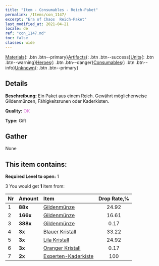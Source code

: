 ```yaml
---
title: "Item - Consumables - Reich-Paket"
permalink: /Items/con_1147/
excerpt: "Era of Chaos  Reich-Paket"
last_modified_at: 2021-04-21
locale: de
ref: "con_1147.md"
toc: false
classes: wide
---
```

 [Materials](/de/Items/){: .btn .btn--primary}[Artifacts](/de/Items/Artifacts/){: .btn .btn--success}[Units](/de/Items/Units/){: .btn .btn--warning}[Heroes](/de/Items/Heroes/){: .btn .btn--danger}[Consumables](/de/Items/Consumables/){: .btn .btn--info}[Unknown](/de/Items/Unknown/){: .btn .btn--primary}

## Details
 **Beschreibung:** Ein Paket aus einem Reich. Gewährt möglicherweise Gildenmünzen, Fähigkeitsrunen oder Kaderkisten.

 **Quality:** <span style="color: #DA70D6">OK</span>

 **Type:** Gift

## Gather

  None

## This item contains:

 **Required Level to open:** 1

 3 You would get **1** item  from:

  | Nr | Amount |     Item    | Drop Rate,% |
  |:---|:-------|:------------|:---------:|
  | 1 |  **88x** | [Gildenmünze](/de/Items/con_896/) | 24.92 | 
  | 2 |  **166x** | [Gildenmünze](/de/Items/con_896/) | 16.61 | 
  | 3 |  **388x** | [Gildenmünze](/de/Items/con_896/) | 0.17 | 
  | 4 |  **3x** | [Blauer Kristall](/de/Items/con_716/) | 33.22 | 
  | 5 |  **3x** | [Lila Kristall](/de/Items/con_720/) | 24.92 | 
  | 6 |  **3x** | [Oranger Kristall](/de/Items/con_730/) | 0.17 | 
  | 7 |  **2x** | [Experten-Kaderkiste](/de/Items/con_773/) | 100 | 
